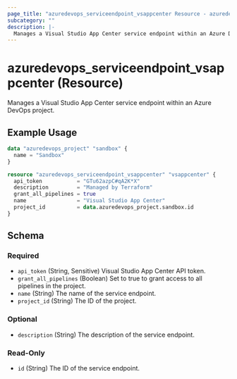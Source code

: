 ```yaml
---
page_title: "azuredevops_serviceendpoint_vsappcenter Resource - azuredevops"
subcategory: ""
description: |-
  Manages a Visual Studio App Center service endpoint within an Azure DevOps project.
---
```


# azuredevops_serviceendpoint_vsappcenter (Resource)

Manages a Visual Studio App Center service endpoint within an Azure DevOps project.

## Example Usage

```terraform
data "azuredevops_project" "sandbox" {
  name = "Sandbox"
}

resource "azuredevops_serviceendpoint_vsappcenter" "vsappcenter" {
  api_token           = "GTu62azpC#qA2K*X"
  description         = "Managed by Terraform"
  grant_all_pipelines = true
  name                = "Visual Studio App Center"
  project_id          = data.azuredevops_project.sandbox.id
}
```

<!-- schema generated by tfplugindocs -->
## Schema

### Required

- `api_token` (String, Sensitive) Visual Studio App Center API token.
- `grant_all_pipelines` (Boolean) Set to true to grant access to all pipelines in the project.
- `name` (String) The name of the service endpoint.
- `project_id` (String) The ID of the project.

### Optional

- `description` (String) The description of the service endpoint.

### Read-Only

- `id` (String) The ID of the service endpoint.
